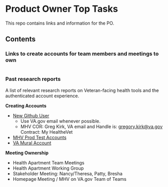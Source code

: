 # Product Owner Top Tasks

This repo contains links and information for the PO. 

## Contents
### Links to create accounts for team members and meetings to own
#

### Past research reports
A list of relevant research reports on Veteran-facing health tools and the authenticated account experience.

**Creating Accounts**
* [New Github User](https://github.com/department-of-veterans-affairs/github-user-requests/issues/new?assignees=&labels=add-user-to-org%2Cnew-user%2Cuser-created&template=add-user.yml&title=Add+User+to+Org%3A+%5Busername%5D)
  - Use VA.gov email whenever possible. 
  - MHV COR: Greg Kirk, VA email and Handle is: gregory.kirk@va.gov Contract: My HealtheVet
* [MHV Prod Test Accounts](https://github.com/department-of-veterans-affairs/va.gov-team/tree/master/products/health-care/digital-health-modernization/product/Credentials) 
* [VA Mural Account](https://vajira.max.gov/servicedesk/customer/portal/1/create/18)

**Meeting Ownership**
* Health Apartment Team Meetings
* Health Apartment Working Group
* Stakeholder Meeting: Nancy/Theresa, Patty, Bresha
* Homepage Meeting / MHV on VA.gov Team of Teams

